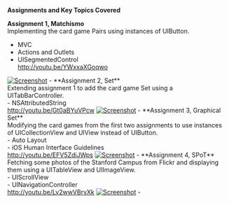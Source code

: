 **Assignments and Key Topics Covered**<br />

**Assignment 1, Matchismo**<br />
Implementing the card game Pairs using instances of UIButton.<br />
- MVC<br />
- Actions and Outlets<br />
- UISegmentedControl<br />
<a href="http://youtu.be/YWxxaXGoqwo" target="_blank">http://youtu.be/YWxxaXGoqwo</a>

<a href="https://lh5.googleusercontent.com/-rE_TSUUQTbE/UcNOM7pH9ZI/AAAAAAAAABQ/qBy851EbN_w/w403-h715-no/Assignment1.png" target="_blank">
<img src="https://lh4.googleusercontent.com/-RnntbpcGPw0/UcNOMcIbc2I/AAAAAAAAABA/pOXBxjI3kcQ/w160-h284-no/Assignment1_Small.png" alt="Screenshot"></a>
-
**Assignment 2, Set**<br />
Extending assignment 1 to add the card game Set using a UITabBarController.<br />
- NSAttributedString<br />
<a href="http://youtu.be/Gt0aBYuVPcw" target="_blank">http://youtu.be/Gt0aBYuVPcw</a>

<a href="https://lh3.googleusercontent.com/-M6douJuZ2AA/UcNOMXWxMpI/AAAAAAAAABM/OoKJzJBWNoo/w403-h715-no/Assignment2.png" target="_blank">
<img src="https://lh5.googleusercontent.com/-G3qrui2OIvg/UcNONMq9tvI/AAAAAAAAABc/AUI5QZsR-IU/w160-h284-no/Assignment2_Small.png" alt="Screenshot"></a>
-
**Assignment 3, Graphical Set**<br />
Modifying the card games from the first two assignments to use instances of UICollectionView and UIView instead of UIButton.<br />
- Auto Layout<br />
- iOS Human Interface Guidelines<br />
<a href="http://youtu.be/EFV5ZdiJWps" target="_blank">http://youtu.be/EFV5ZdiJWps</a>

<a href="https://lh4.googleusercontent.com/-mCKu_XvvnAA/UcNONUgSdUI/AAAAAAAAABg/olct3dw7Bbs/w694-h391-no/Assignment3.png" target="_blank">
<img src="https://lh5.googleusercontent.com/--INJz-IU4UU/UcNONv0piQI/AAAAAAAAABk/1SF7nKeH-qE/w284-h160-no/Assignment3_Small.png" alt="Screenshot"></a>
-
**Assignment 4, SPoT**<br />
Fetching some photos of the Stanford Campus from Flickr and displaying them using a UITableView and UIImageView.<br />
- UIScrollView<br />
- UINavigationController<br />
<a href="http://youtu.be/Lv2wwVBrvXk" target="_blank">http://youtu.be/Lv2wwVBrvXk</a>

<a href="https://lh4.googleusercontent.com/-t_maNFUk7Rc/Uci8Ae9jDDI/AAAAAAAAADU/-pGCIlOScTk/w403-h715-no/Assignment4.png" target="_blank">
<img src="https://lh3.googleusercontent.com/-WAXaJURvNFc/Uci8AaJ5-8I/AAAAAAAAADQ/Gcgb6vL-mY4/w160-h284-no/Assignment4+_Small.png" alt="Screenshot"></a>
-